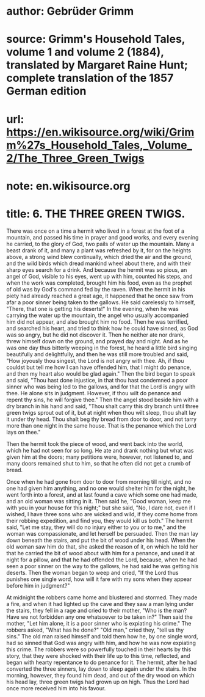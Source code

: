 # author: Gebrüder Grimm
# source: Grimm's Household Tales, volume 1 and volume 2 (1884), translated by Margaret Raine Hunt; complete translation of the 1857 German edition
# url: https://en.wikisource.org/wiki/Grimm%27s_Household_Tales,_Volume_2/The_Three_Green_Twigs
# note: en.wikisource.org
# title: 6. THE THREE GREEN TWIGS. 

There was once on a time a hermit who lived in a forest at the foot of a mountain, and passed his time in prayer and good works, and every evening he carried, to the glory of God, two pails of water up the mountain. Many a beast drank of it, and many a plant was refreshed by it, for on the heights above, a strong wind blew continually, which dried the air and the ground, and the wild birds which dread mankind wheel about there, and with their sharp eyes search for a drink. And because the hermit was so pious, an angel of God, visible to his eyes, went up with him, counted his steps, and when the work was completed, brought him his food, even as the prophet of old was by God's command fed by the raven. When the hermit in his piety had already reached a great age, it happened that ​he once saw from afar a poor sinner being taken to the gallows. He said carelessly to himself, "There, that one is getting his deserts!" In the evening, when he was carrying the water up the mountain, the angel who usually accompanied him did not appear, and also brought him no food. Then he was terrified, and searched his heart, and tried to think how he could have sinned, as God was so angry, but he did not discover it. Then he neither ate nor drank, threw himself down on the ground, and prayed day and night. And as he was one day thus bitterly weeping in the forest, he heard a little bird singing beautifully and delightfully, and then he was still more troubled and said, "How joyously thou singest, the Lord is not angry with thee. Ah, if thou couldst but tell me how I can have offended him, that I might do penance, and then my heart also would be glad again." Then the bird began to speak and said, "Thou hast done injustice, in that thou hast condemned a poor sinner who was being led to the gallows, and for that the Lord is angry with thee. He alone sits in judgment. However, if thou wilt do penance and repent thy sins, he will forgive thee." Then the angel stood beside him with a dry branch in his hand and said, "Thou shalt carry this dry branch until three green twigs sprout out of it, but at night when thou wilt sleep, thou shalt lay it under thy head. Thou shalt beg thy bread from door to door, and not tarry more than one night in the same house. That is the penance which the Lord lays on thee." 

Then the hermit took the piece of wood, and went back into the world, which he had not seen for so long. He ate and drank nothing but what was given him at the doors; many petitions were, however, not listened to, and many doors remained shut to him, so that he often did not get a crumb of bread. 

Once when he had gone from door to door from morning till night, and no one had given him anything, and no one would shelter him for the night, he went forth into a forest, and at last found a cave which some one had made, and an old woman was sitting in it. Then said he, "Good woman, keep me with you in your house for this night;" but she said, "No, I dare not, even if I wished, I have ​three sons who are wicked and wild, if they come home from their robbing expedition, and find you, they would kill us both." The hermit said, "Let me stay, they will do no injury either to you or to me," and the woman was compassionate, and let herself be persuaded. Then the man lay down beneath the stairs, and put the bit of wood under his head. When the old woman saw him do that, she asked the reason of it, on which he told her that he carried the bit of wood about with him for a penance, and used it at night for a pillow, and that he had offended the Lord, because, when he had seen a poor sinner on the way to the gallows, he had said he was getting his deserts. Then the woman began to weep and cried, "If the Lord thus punishes one single word, how will it fare with my sons when they appear before him in judgment?" 

At midnight the robbers came home and blustered and stormed. They made a fire, and when it had lighted up the cave and they saw a man lying under the stairs, they fell in a rage and cried to their mother, "Who is the man? Have we not forbidden any one whatsoever to be taken in?" Then said the mother, "Let him alone, it is a poor sinner who is expiating his crime." The robbers asked, "What has he done?" "Old man," cried they, "tell us thy sins." The old man raised himself and told them how he, by one single word, had so sinned that God was angry with him, and how he was now expiating this crime. The robbers were so powerfully touched in their hearts by this story, that they were shocked with their life up to this time, reflected, and began with hearty repentance to do penance for it. The hermit, after he had converted the three sinners, lay down to sleep again under the stairs. In the morning, however, they found him dead, and out of the dry wood on which his head lay, three green twigs had grown up on high. Thus the Lord had once more received him into his favour. 

